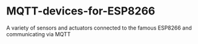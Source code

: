 # MQTT-devices-for-ESP8266
A variety of sensors and actuators connected to the famous ESP8266 and communicating via MQTT

